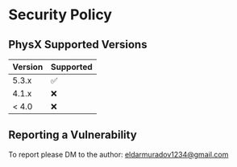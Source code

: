 # Security Policy

## PhysX Supported Versions

| Version | Supported          |
| ------- | ------------------ |
| 5.3.x   | :white_check_mark: |
| 4.1.x   | :x:                |
| < 4.0   | :x:                |

## Reporting a Vulnerability

To report please DM to the author: eldarmuradov1234@gmail.com
